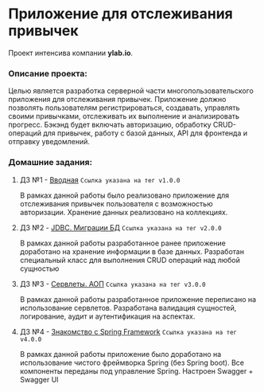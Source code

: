 # Приложение для отслеживания привычек

Проект интенсива компании **ylab.io**.

### Описание проекта:

Целью является разработка серверной части многопользовательского приложения для отслеживания привычек.
Приложение должно позволять пользователям регистрироваться, создавать, управлять своими привычками, отслеживать их
выполнение и анализировать прогресс. Бэкэнд будет включать авторизацию, обработку CRUD-операций для привычек, работу с
базой данных, API для фронтенда и отправку уведомлений.

### Домашние задания:
1. ДЗ №1 - [Вводная](https://github.com/sabitovka/ylab-java-v/tree/v1.0.0) `Ссылка указана на тег v1.0.0`

    В рамках данной работы было реализовано приложение для отслеживания привычек пользователя с возможностью авторизации.
    Хранение данных реализовано на коллекциях.

2. ДЗ №2 - [JDBC. Миграции БД](https://github.com/sabitovka/ylab-java-v/tree/v2.0.0) `Ссылка указана на тег v2.0.0`

    В рамках данной работы разработанное ранее приложение доработано на хранение информации в базе данных.
    Разработан специальный класс для выполнения CRUD операций над любой сущностью

3. ДЗ №3 - [Сервлеты. АОП](https://github.com/sabitovka/ylab-java-v/tree/v3.0.0) `Ссылка указана на тег v3.0.0`
    
    В рамках данной работы разработанное приложение переписано на использование сервлетов. Разработана валидация сущностей,
    логирование, аудит и аутентификация на аспектах.

4. ДЗ №4 - [Знакомство с Spring Framework](https://github.com/sabitovka/ylab-java-v/tree/v4.0.0) `Ссылка указана на тег v4.0.0` 

    В рамках данной работы приложение было доработано на использование чистого фреймворка Spring (без Spring boot).
    Все компоненты переданы под управление Spring. Настроен Swagger + Swagger UI
